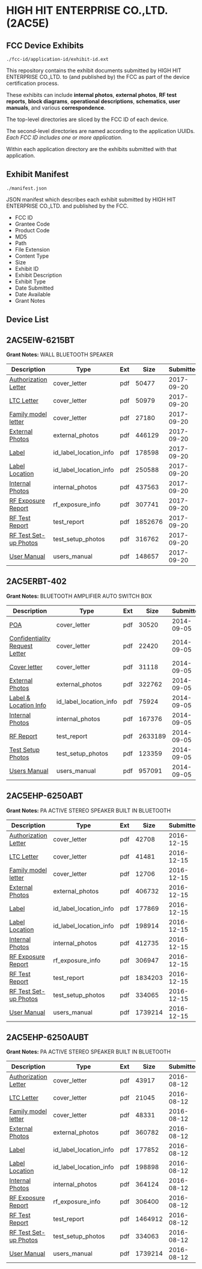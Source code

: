 # HIGH HIT ENTERPRISE CO.,LTD. (2AC5E)
## FCC Device Exhibits

```
./fcc-id/application-id/exhibit-id.ext
```

This repository contains the exhibit documents submitted by HIGH HIT ENTERPRISE CO.,LTD. to (and published by) the FCC as part of the device certification process.

These exhibits can include **internal photos**, **external photos**, **RF test reports**, **block diagrams**, **operational descriptions**, **schematics**, **user manuals**, and various **correspondence**.

The top-level directories are sliced by the FCC ID of each device.

The second-level directories are named according to the application UUIDs. *Each FCC ID includes one or more application.*

Within each application directory are the exhibits submitted with that application. 

## Exhibit Manifest

```
./manifest.json
```

JSON manifest which describes each exhibit submitted by HIGH HIT ENTERPRISE CO.,LTD. and published by the FCC.

- FCC ID
- Grantee Code
- Product Code
- MD5
- Path
- File Extension
- Content Type
- Size
- Exhibit ID
- Exhibit Description
- Exhibit Type
- Date Submitted
- Date Available
- Grant Notes

## Device List
## 2AC5EIW-6215BT
**Grant Notes:** WALL BLUETOOTH SPEAKER

| Description | Type | Ext | Size | Submitted | Available |
| ----------- | ---- | --- | ---- | --------- | --------- |
| [Authorization Letter](2AC5EIW-6215BT/64975085c717297165ae4cf73030dd2b/3569988.pdf) | cover_letter | pdf | 50477 | 2017-09-20 | 2017-09-20 |
| [LTC Letter](2AC5EIW-6215BT/64975085c717297165ae4cf73030dd2b/3569992.pdf) | cover_letter | pdf | 50979 | 2017-09-20 | 2017-09-20 |
| [Family model letter](2AC5EIW-6215BT/64975085c717297165ae4cf73030dd2b/3569994.pdf) | cover_letter | pdf | 27180 | 2017-09-20 | 2017-09-20 |
| [External Photos](2AC5EIW-6215BT/64975085c717297165ae4cf73030dd2b/3569996.pdf) | external_photos | pdf | 446129 | 2017-09-20 | 2017-09-20 |
| [Label](2AC5EIW-6215BT/64975085c717297165ae4cf73030dd2b/3570004.pdf) | id_label_location_info | pdf | 178598 | 2017-09-20 | 2017-09-20 |
| [Label Location](2AC5EIW-6215BT/64975085c717297165ae4cf73030dd2b/3570006.pdf) | id_label_location_info | pdf | 250588 | 2017-09-20 | 2017-09-20 |
| [Internal Photos](2AC5EIW-6215BT/64975085c717297165ae4cf73030dd2b/3570015.pdf) | internal_photos | pdf | 437563 | 2017-09-20 | 2017-09-20 |
| [RF Exposure Report](2AC5EIW-6215BT/64975085c717297165ae4cf73030dd2b/3570025.pdf) | rf_exposure_info | pdf | 307741 | 2017-09-20 | 2017-09-20 |
| [RF Test Report](2AC5EIW-6215BT/64975085c717297165ae4cf73030dd2b/3570070.pdf) | test_report | pdf | 1852676 | 2017-09-20 | 2017-09-20 |
| [RF Test Set-up Photos](2AC5EIW-6215BT/64975085c717297165ae4cf73030dd2b/3570079.pdf) | test_setup_photos | pdf | 316762 | 2017-09-20 | 2017-09-20 |
| [User Manual](2AC5EIW-6215BT/64975085c717297165ae4cf73030dd2b/3570043.pdf) | users_manual | pdf | 148657 | 2017-09-20 | 2017-09-20 |
## 2AC5ERBT-402
**Grant Notes:** BLUETOOTH AMPLIFIER AUTO SWITCH BOX

| Description | Type | Ext | Size | Submitted | Available |
| ----------- | ---- | --- | ---- | --------- | --------- |
| [POA](2AC5ERBT-402/62a277a038dea1c84a7c1097e5037151/2379530.pdf) | cover_letter | pdf | 30520 | 2014-09-05 | 2014-09-05 |
| [Confidentiality Request Letter](2AC5ERBT-402/62a277a038dea1c84a7c1097e5037151/2379531.pdf) | cover_letter | pdf | 22420 | 2014-09-05 | 2014-09-05 |
| [Cover letter](2AC5ERBT-402/62a277a038dea1c84a7c1097e5037151/2379532.pdf) | cover_letter | pdf | 31118 | 2014-09-05 | 2014-09-05 |
| [External Photos](2AC5ERBT-402/62a277a038dea1c84a7c1097e5037151/2379536.pdf) | external_photos | pdf | 322762 | 2014-09-05 | 2014-09-05 |
| [Label & Location Info](2AC5ERBT-402/62a277a038dea1c84a7c1097e5037151/2379538.pdf) | id_label_location_info | pdf | 75924 | 2014-09-05 | 2014-09-05 |
| [Internal Photos](2AC5ERBT-402/62a277a038dea1c84a7c1097e5037151/2379537.pdf) | internal_photos | pdf | 167376 | 2014-09-05 | 2014-09-05 |
| [RF Report](2AC5ERBT-402/62a277a038dea1c84a7c1097e5037151/2379540.pdf) | test_report | pdf | 2633189 | 2014-09-05 | 2014-09-05 |
| [Test Setup Photos](2AC5ERBT-402/62a277a038dea1c84a7c1097e5037151/2379541.pdf) | test_setup_photos | pdf | 123359 | 2014-09-05 | 2014-09-05 |
| [Users Manual](2AC5ERBT-402/62a277a038dea1c84a7c1097e5037151/2379539.pdf) | users_manual | pdf | 957091 | 2014-09-05 | 2014-09-05 |
## 2AC5EHP-6250ABT
**Grant Notes:** PA ACTIVE STEREO SPEAKER BUILT IN BLUETOOTH

| Description | Type | Ext | Size | Submitted | Available |
| ----------- | ---- | --- | ---- | --------- | --------- |
| [Authorization Letter](2AC5EHP-6250ABT/47faf31eda868db53d6d378bcf896aac/3228758.pdf) | cover_letter | pdf | 42708 | 2016-12-15 | 2016-12-15 |
| [LTC Letter](2AC5EHP-6250ABT/47faf31eda868db53d6d378bcf896aac/3228759.pdf) | cover_letter | pdf | 41481 | 2016-12-15 | 2016-12-15 |
| [Family model letter](2AC5EHP-6250ABT/47faf31eda868db53d6d378bcf896aac/3228760.pdf) | cover_letter | pdf | 12706 | 2016-12-15 | 2016-12-15 |
| [External Photos](2AC5EHP-6250ABT/47faf31eda868db53d6d378bcf896aac/3228761.pdf) | external_photos | pdf | 406732 | 2016-12-15 | 2016-12-15 |
| [Label](2AC5EHP-6250ABT/47faf31eda868db53d6d378bcf896aac/3228762.pdf) | id_label_location_info | pdf | 177869 | 2016-12-15 | 2016-12-15 |
| [Label Location](2AC5EHP-6250ABT/47faf31eda868db53d6d378bcf896aac/3228763.pdf) | id_label_location_info | pdf | 198914 | 2016-12-15 | 2016-12-15 |
| [Internal Photos](2AC5EHP-6250ABT/47faf31eda868db53d6d378bcf896aac/3228764.pdf) | internal_photos | pdf | 412735 | 2016-12-15 | 2016-12-15 |
| [RF Exposure Report](2AC5EHP-6250ABT/47faf31eda868db53d6d378bcf896aac/3228766.pdf) | rf_exposure_info | pdf | 306947 | 2016-12-15 | 2016-12-15 |
| [RF Test Report](2AC5EHP-6250ABT/47faf31eda868db53d6d378bcf896aac/3228769.pdf) | test_report | pdf | 1834203 | 2016-12-15 | 2016-12-15 |
| [RF Test Set-up Photos](2AC5EHP-6250ABT/47faf31eda868db53d6d378bcf896aac/3228770.pdf) | test_setup_photos | pdf | 334065 | 2016-12-15 | 2016-12-15 |
| [User Manual](2AC5EHP-6250ABT/47faf31eda868db53d6d378bcf896aac/3095560.pdf) | users_manual | pdf | 1739214 | 2016-12-15 | 2016-12-15 |
## 2AC5EHP-6250AUBT
**Grant Notes:** PA ACTIVE STEREO SPEAKER BUILT IN BLUETOOTH

| Description | Type | Ext | Size | Submitted | Available |
| ----------- | ---- | --- | ---- | --------- | --------- |
| [Authorization Letter](2AC5EHP-6250AUBT/24da4023a2e9fffd7f316997e809c587/3095550.pdf) | cover_letter | pdf | 43917 | 2016-08-12 | 2016-08-12 |
| [LTC Letter](2AC5EHP-6250AUBT/24da4023a2e9fffd7f316997e809c587/3095551.pdf) | cover_letter | pdf | 21045 | 2016-08-12 | 2016-08-12 |
| [Family model letter](2AC5EHP-6250AUBT/24da4023a2e9fffd7f316997e809c587/3095552.pdf) | cover_letter | pdf | 48331 | 2016-08-12 | 2016-08-12 |
| [External Photos](2AC5EHP-6250AUBT/24da4023a2e9fffd7f316997e809c587/3095553.pdf) | external_photos | pdf | 360782 | 2016-08-12 | 2016-08-12 |
| [Label](2AC5EHP-6250AUBT/24da4023a2e9fffd7f316997e809c587/3095554.pdf) | id_label_location_info | pdf | 177852 | 2016-08-12 | 2016-08-12 |
| [Label Location](2AC5EHP-6250AUBT/24da4023a2e9fffd7f316997e809c587/3095555.pdf) | id_label_location_info | pdf | 198898 | 2016-08-12 | 2016-08-12 |
| [Internal Photos](2AC5EHP-6250AUBT/24da4023a2e9fffd7f316997e809c587/3095556.pdf) | internal_photos | pdf | 364124 | 2016-08-12 | 2016-08-12 |
| [RF Exposure Report](2AC5EHP-6250AUBT/24da4023a2e9fffd7f316997e809c587/3095558.pdf) | rf_exposure_info | pdf | 306400 | 2016-08-12 | 2016-08-12 |
| [RF Test Report](2AC5EHP-6250AUBT/24da4023a2e9fffd7f316997e809c587/3095561.pdf) | test_report | pdf | 1464912 | 2016-08-12 | 2016-08-12 |
| [RF Test Set-up Photos](2AC5EHP-6250AUBT/24da4023a2e9fffd7f316997e809c587/3095562.pdf) | test_setup_photos | pdf | 334063 | 2016-08-12 | 2016-08-12 |
| [User Manual](2AC5EHP-6250AUBT/24da4023a2e9fffd7f316997e809c587/3095560.pdf) | users_manual | pdf | 1739214 | 2016-08-12 | 2016-08-12 |
